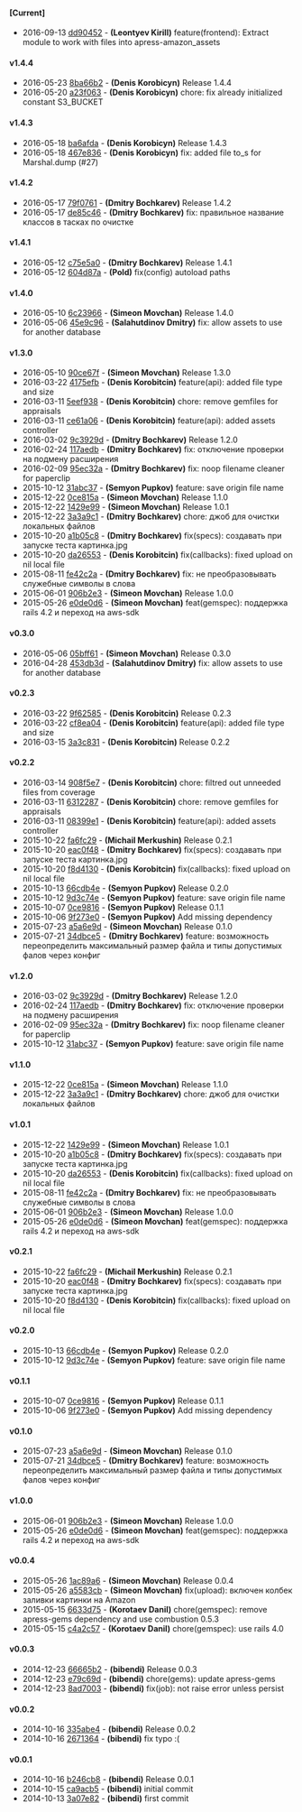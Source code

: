 
#### [Current]
 * 2016-09-13 [dd90452](../../commit/dd90452) - __(Leontyev Kirill)__ feature(frontend): Extract module to work with files into apress-amazon_assets

#### v1.4.4
 * 2016-05-23 [8ba66b2](../../commit/8ba66b2) - __(Denis Korobicyn)__ Release 1.4.4
 * 2016-05-20 [a23f063](../../commit/a23f063) - __(Denis Korobicyn)__ chore: fix already initialized constant S3_BUCKET

#### v1.4.3
 * 2016-05-18 [ba6afda](../../commit/ba6afda) - __(Denis Korobicyn)__ Release 1.4.3
 * 2016-05-18 [467e836](../../commit/467e836) - __(Denis Korobicyn)__ fix: added file to_s for Marshal.dump (#27)

#### v1.4.2
 * 2016-05-17 [79f0761](../../commit/79f0761) - __(Dmitry Bochkarev)__ Release 1.4.2
 * 2016-05-17 [de85c46](../../commit/de85c46) - __(Dmitry Bochkarev)__ fix: правильное название классов в тасках по очистке

#### v1.4.1
 * 2016-05-12 [c75e5a0](../../commit/c75e5a0) - __(Dmitry Bochkarev)__ Release 1.4.1
 * 2016-05-12 [604d87a](../../commit/604d87a) - __(Pold)__ fix(config) autoload paths

#### v1.4.0
 * 2016-05-10 [6c23966](../../commit/6c23966) - __(Simeon Movchan)__ Release 1.4.0
 * 2016-05-06 [45e9c96](../../commit/45e9c96) - __(Salahutdinov Dmitry)__ fix: allow assets to use for another database

#### v1.3.0
 * 2016-05-10 [90ce67f](../../commit/90ce67f) - __(Simeon Movchan)__ Release 1.3.0
 * 2016-03-22 [4175efb](../../commit/4175efb) - __(Denis Korobitcin)__ feature(api): added file type and size
 * 2016-03-11 [5eef938](../../commit/5eef938) - __(Denis Korobitcin)__ chore: remove gemfiles for appraisals
 * 2016-03-11 [ce61a06](../../commit/ce61a06) - __(Denis Korobitcin)__ feature(api): added assets controller
 * 2016-03-02 [9c3929d](../../commit/9c3929d) - __(Dmitry Bochkarev)__ Release 1.2.0
 * 2016-02-24 [117aedb](../../commit/117aedb) - __(Dmitry Bochkarev)__ fix: отключение проверки на подмену расширения
 * 2016-02-09 [95ec32a](../../commit/95ec32a) - __(Dmitry Bochkarev)__ fix: noop filename cleaner for paperclip
 * 2015-10-12 [31abc37](../../commit/31abc37) - __(Semyon Pupkov)__ feature: save origin file name
 * 2015-12-22 [0ce815a](../../commit/0ce815a) - __(Simeon Movchan)__ Release 1.1.0
 * 2015-12-22 [1429e99](../../commit/1429e99) - __(Simeon Movchan)__ Release 1.0.1
 * 2015-12-22 [3a3a9c1](../../commit/3a3a9c1) - __(Dmitry Bochkarev)__ chore: джоб для очистки локальных файлов
 * 2015-10-20 [a1b05c8](../../commit/a1b05c8) - __(Dmitry Bochkarev)__ fix(specs): создавать при запуске теста картинка.jpg
 * 2015-10-20 [da26553](../../commit/da26553) - __(Denis Korobitcin)__ fix(callbacks): fixed upload on nil local file
 * 2015-08-11 [fe42c2a](../../commit/fe42c2a) - __(Dmitry Bochkarev)__ fix: не преобразовывать служебные символы в слова
 * 2015-06-01 [906b2e3](../../commit/906b2e3) - __(Simeon Movchan)__ Release 1.0.0
 * 2015-05-26 [e0de0d6](../../commit/e0de0d6) - __(Simeon Movchan)__ feat(gemspec): поддержка rails 4.2 и переход на aws-sdk

#### v0.3.0
 * 2016-05-06 [05bff61](../../commit/05bff61) - __(Simeon Movchan)__ Release 0.3.0
 * 2016-04-28 [453db3d](../../commit/453db3d) - __(Salahutdinov Dmitry)__ fix: allow assets to use for another database

#### v0.2.3
 * 2016-03-22 [9f62585](../../commit/9f62585) - __(Denis Korobitcin)__ Release 0.2.3
 * 2016-03-22 [cf8ea04](../../commit/cf8ea04) - __(Denis Korobitcin)__ feature(api): added file type and size
 * 2016-03-15 [3a3c831](../../commit/3a3c831) - __(Denis Korobitcin)__ Release 0.2.2

#### v0.2.2
 * 2016-03-14 [908f5e7](../../commit/908f5e7) - __(Denis Korobitcin)__ chore: filtred out unneeded files from coverage
 * 2016-03-11 [6312287](../../commit/6312287) - __(Denis Korobitcin)__ chore: remove gemfiles for appraisals
 * 2016-03-11 [08399e1](../../commit/08399e1) - __(Denis Korobitcin)__ feature(api): added assets controller
 * 2015-10-22 [fa6fc29](../../commit/fa6fc29) - __(Michail Merkushin)__ Release 0.2.1
 * 2015-10-20 [eac0f48](../../commit/eac0f48) - __(Dmitry Bochkarev)__ fix(specs): создавать при запуске теста картинка.jpg
 * 2015-10-20 [f8d4130](../../commit/f8d4130) - __(Denis Korobitcin)__ fix(callbacks): fixed upload on nil local file
 * 2015-10-13 [66cdb4e](../../commit/66cdb4e) - __(Semyon Pupkov)__ Release 0.2.0
 * 2015-10-12 [9d3c74e](../../commit/9d3c74e) - __(Semyon Pupkov)__ feature: save origin file name
 * 2015-10-07 [0ce9816](../../commit/0ce9816) - __(Semyon Pupkov)__ Release 0.1.1
 * 2015-10-06 [9f273e0](../../commit/9f273e0) - __(Semyon Pupkov)__ Add missing dependency
 * 2015-07-23 [a5a6e9d](../../commit/a5a6e9d) - __(Simeon Movchan)__ Release 0.1.0
 * 2015-07-21 [34dbce5](../../commit/34dbce5) - __(Dmitry Bochkarev)__ feature: возможность переопределить максимальный размер файла и типы допустимых фалов через конфиг

#### v1.2.0
 * 2016-03-02 [9c3929d](../../commit/9c3929d) - __(Dmitry Bochkarev)__ Release 1.2.0
 * 2016-02-24 [117aedb](../../commit/117aedb) - __(Dmitry Bochkarev)__ fix: отключение проверки на подмену расширения
 * 2016-02-09 [95ec32a](../../commit/95ec32a) - __(Dmitry Bochkarev)__ fix: noop filename cleaner for paperclip
 * 2015-10-12 [31abc37](../../commit/31abc37) - __(Semyon Pupkov)__ feature: save origin file name

#### v1.1.0
 * 2015-12-22 [0ce815a](../../commit/0ce815a) - __(Simeon Movchan)__ Release 1.1.0
 * 2015-12-22 [3a3a9c1](../../commit/3a3a9c1) - __(Dmitry Bochkarev)__ chore: джоб для очистки локальных файлов

#### v1.0.1
 * 2015-12-22 [1429e99](../../commit/1429e99) - __(Simeon Movchan)__ Release 1.0.1
 * 2015-10-20 [a1b05c8](../../commit/a1b05c8) - __(Dmitry Bochkarev)__ fix(specs): создавать при запуске теста картинка.jpg
 * 2015-10-20 [da26553](../../commit/da26553) - __(Denis Korobitcin)__ fix(callbacks): fixed upload on nil local file
 * 2015-08-11 [fe42c2a](../../commit/fe42c2a) - __(Dmitry Bochkarev)__ fix: не преобразовывать служебные символы в слова
 * 2015-06-01 [906b2e3](../../commit/906b2e3) - __(Simeon Movchan)__ Release 1.0.0
 * 2015-05-26 [e0de0d6](../../commit/e0de0d6) - __(Simeon Movchan)__ feat(gemspec): поддержка rails 4.2 и переход на aws-sdk

#### v0.2.1
 * 2015-10-22 [fa6fc29](../../commit/fa6fc29) - __(Michail Merkushin)__ Release 0.2.1
 * 2015-10-20 [eac0f48](../../commit/eac0f48) - __(Dmitry Bochkarev)__ fix(specs): создавать при запуске теста картинка.jpg
 * 2015-10-20 [f8d4130](../../commit/f8d4130) - __(Denis Korobitcin)__ fix(callbacks): fixed upload on nil local file

#### v0.2.0
 * 2015-10-13 [66cdb4e](../../commit/66cdb4e) - __(Semyon Pupkov)__ Release 0.2.0
 * 2015-10-12 [9d3c74e](../../commit/9d3c74e) - __(Semyon Pupkov)__ feature: save origin file name

#### v0.1.1
 * 2015-10-07 [0ce9816](../../commit/0ce9816) - __(Semyon Pupkov)__ Release 0.1.1
 * 2015-10-06 [9f273e0](../../commit/9f273e0) - __(Semyon Pupkov)__ Add missing dependency

#### v0.1.0
 * 2015-07-23 [a5a6e9d](../../commit/a5a6e9d) - __(Simeon Movchan)__ Release 0.1.0
 * 2015-07-21 [34dbce5](../../commit/34dbce5) - __(Dmitry Bochkarev)__ feature: возможность переопределить максимальный размер файла и типы допустимых фалов через конфиг

#### v1.0.0
 * 2015-06-01 [906b2e3](../../commit/906b2e3) - __(Simeon Movchan)__ Release 1.0.0
 * 2015-05-26 [e0de0d6](../../commit/e0de0d6) - __(Simeon Movchan)__ feat(gemspec): поддержка rails 4.2 и переход на aws-sdk

#### v0.0.4
 * 2015-05-26 [1ac89a6](../../commit/1ac89a6) - __(Simeon Movchan)__ Release 0.0.4
 * 2015-05-26 [a5583cb](../../commit/a5583cb) - __(Simeon Movchan)__ fix(upload): включен колбек заливки картинки на Amazon
 * 2015-05-15 [6633d75](../../commit/6633d75) - __(Korotaev Danil)__ chore(gemspec): remove apress-gems dependency and use combustion 0.5.3
 * 2015-05-15 [c4a2c57](../../commit/c4a2c57) - __(Korotaev Danil)__ chore(gemspec): use rails 4.0

#### v0.0.3
 * 2014-12-23 [66665b2](../../commit/66665b2) - __(bibendi)__ Release 0.0.3
 * 2014-12-23 [e79c69d](../../commit/e79c69d) - __(bibendi)__ chore(gems): update apress-gems
 * 2014-12-23 [8ad7003](../../commit/8ad7003) - __(bibendi)__ fix(job): not raise error unless persist

#### v0.0.2
 * 2014-10-16 [335abe4](../../commit/335abe4) - __(bibendi)__ Release 0.0.2
 * 2014-10-16 [2671364](../../commit/2671364) - __(bibendi)__ fix typo :(

#### v0.0.1
 * 2014-10-16 [b246cb8](../../commit/b246cb8) - __(bibendi)__ Release 0.0.1
 * 2014-10-15 [ca9acb5](../../commit/ca9acb5) - __(bibendi)__ initial commit
 * 2014-10-13 [3a07e82](../../commit/3a07e82) - __(bibendi)__ first commit
